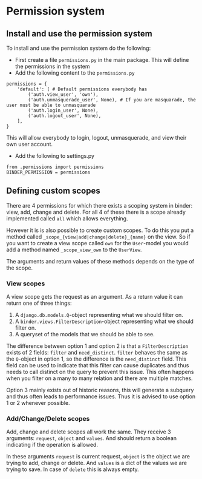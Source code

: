# Permission system

## Install and use the permission system
To install and use the permission system do the following:

- First create a file `permissions.py` in the main package. This will define the permissions in the system
- Add the following content to the `permissions.py`
```
permissions = {
	'default': [ # Default permissions everybody has
		('auth.view_user', 'own'),
		('auth.unmasquerade_user', None), # If you are masquarade, the user must be able to unmasquarade
		('auth.login_user', None),
		('auth.logout_user', None),
	],
}
```
This will allow everybody to login, logout, unmasquerade, and view their own user account.
- Add the following to settings.py
```
from .permissions import permissions
BINDER_PERMISSION = permissions
```

## Defining custom scopes
There are 4 permissions for which there exists a scoping system in binder:
view, add, change and delete. For all 4 of these there is a scope already
implemented called `all` which allows everything.

However it is is also possible to create custom scopes. To do this you put
a method called `_scope_{view|add|change|delete}_{name}` on the view. So if you
want to create a view scope called `own` for the `User`-model you would add a
method named `_scope_view_own` to the `UserView`.

The arguments and return values of these methods depends on the type of the
scope.

### View scopes
A view scope gets the request as an argument. As a return value it can return
one of three things:
1. A `django.db.models.Q`-object representing what we should filter on.
2. A `binder.views.FilterDescription`-object representing what we should filter on.
3. A queryset of the models that we should be able to see.

The difference between option 1 and option 2 is that a `FilterDescription`
exists of 2 fields: `filter` and `need_distinct`. `filter` behaves the same as
the `Q`-object in option 1, so the difference is the `need_distinct` field.
This field can be used to indicate that this filter can cause duplicates and
thus needs to call distinct on the query to prevent this issue. This often
happens when you filter on a many to many relation and there are multiple
matches.

Option 3 mainly exists out of historic reasons, this will generate a subquery
and thus often leads to performance issues. Thus it is advised to use option 1
or 2 whenever possible.

### Add/Change/Delete scopes
Add, change and delete scopes all work the same. They receive 3 arguments:
`request`, `object` and `values`. And should return a boolean indicating if the
operation is allowed.

In these arguments `request` is current request, `object` is the object we are
trying to add, change or delete. And `values` is a dict of  the values we are
trying to save. In case of `delete` this is always empty.
